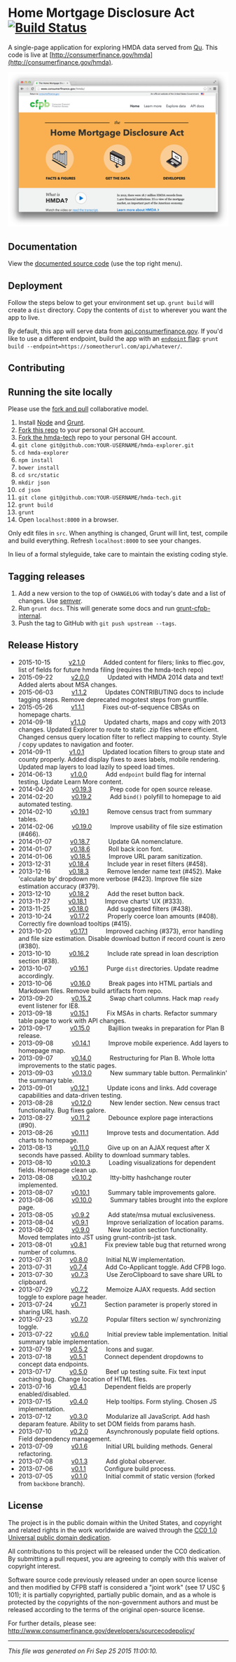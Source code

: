 # Home Mortgage Disclosure Act [![Build Status](https://travis-ci.org/cfpb/hmda-explorer.svg?branch=master)](https://travis-ci.org/cfpb/hmda-explorer)

A single-page application for exploring HMDA data served from [Qu](https://github.com/cfpb/qu). This code is live at [http://consumerfinance.gov/hmda](http://consumerfinance.gov/hmda).

![Home Mortgage Disclosure Act](https://github.com/cfpb/hmda-explorer/raw/master/docs/screenshot.png)

## Documentation

View the [documented source code](http://cfpb.github.io/hmda-explorer/docs/main.html) (use the top right menu).

## Deployment

Follow the steps below to get your environment set up. `grunt build` will create a `dist` directory. Copy the contents of `dist` to wherever you want the app to live.

By default, this app will serve data from [api.consumerfinance.gov](http://api.consumerfinance.gov/data/hmda/). If you'd like to use a different endpoint, build the app with an [`endpoint` flag](https://github.com/cfpb/hmda-explorer/blob/master/Gruntfile.js#L15-L21): `grunt build --endpoint=https://someotherurl.com/api/whatever/`.

## Contributing

## Running the site locally

Please use the [fork and pull](https://help.github.com/articles/using-pull-requests#fork--pull) collaborative model.

1. Install [Node](http://nodejs.org/) and [Grunt](http://gruntjs.com/).
1. [Fork this repo](https://github.com/cfpb/hmda-explorer/fork) to your personal GH account.
1. [Fork the hmda-tech](https://github.com/cfpb/hmda-tech/fork) repo to your personal GH account.
1. `git clone git@github.com:YOUR-USERNAME/hmda-explorer.git`
1. `cd hmda-explorer`
1. `npm install`
1. `bower install`
1. `cd src/static`
1. `mkdir json`
1. `cd json`
1. `git clone git@github.com:YOUR-USERNAME/hmda-tech.git`
1. `grunt build`
1. `grunt`
1. Open `localhost:8000` in a browser.

Only edit files in `src`. When anything is changed, Grunt will lint, test, compile and build everything. Refresh `localhost:8000` to see your changes.

In lieu of a formal styleguide, take care to maintain the existing coding style.

## Tagging releases

1. Add a new version to the top of `CHANGELOG` with today's date and a list of changes. Use [semver](http://semver.org/).
1. Run `grunt docs`. This will generate some docs and run [grunt-cfpb-internal](https://github.com/cfpb/grunt-cfpb-internal).
1. Push the tag to GitHub with `git push upstream --tags`.


## Release History

 * 2015-10-15   [v2.1.0](../../tree/v2.1.0)   Added content for filers; links to ffiec.gov, list of fields for future hmda filing (requires the hmda-tech repo)
 * 2015-09-22   [v2.0.0](../../tree/v2.0.0)   Updated with HMDA 2014 data and text! Added alerts about MSA changes.
 * 2015-06-03   [v1.1.2](../../tree/v1.1.2)   Updates CONTRIBUTING docs to include tagging steps. Remove deprecated mogotest steps from gruntfile.
 * 2015-05-26   [v1.1.1](../../tree/v1.1.1)   Fixes out-of-sequence CBSAs on homepage charts.
 * 2014-09-18   [v1.1.0](../../tree/v1.1.0)   Updated charts, maps and copy with 2013 changes. Updated Explorer to route to static .zip files where efficient. Changed census query location filter to reflect mapping to county. Style / copy updates to navigation and footer.
 * 2014-09-11   [v1.0.1](../../tree/v1.0.1)   Updated location filters to group state and county properly. Added display fixes to axes labels, mobile rendering. Updated map layers to load lazily to speed load times.
 * 2014-06-13   [v1.0.0](../../tree/v1.0.0)   Add `endpoint` build flag for internal testing. Update Learn More content.
 * 2014-04-20   [v0.19.3](../../tree/v0.19.3)   Prep code for open source release.
 * 2014-02-20   [v0.19.2](../../tree/v0.19.2)   Add `bind()` polyfill to homepage to aid automated testing.
 * 2014-02-10   [v0.19.1](../../tree/v0.19.1)   Remove census tract from summary tables.
 * 2014-02-06   [v0.19.0](../../tree/v0.19.0)   Improve usability of file size estimation (#466).
 * 2014-01-07   [v0.18.7](../../tree/v0.18.7)   Update GA nomenclature.
 * 2014-01-07   [v0.18.6](../../tree/v0.18.6)   Roll back icon font.
 * 2014-01-06   [v0.18.5](../../tree/v0.18.5)   Improve URL param sanitization.
 * 2013-12-31   [v0.18.4](../../tree/v0.18.4)   Include year in reset filters (#458).
 * 2013-12-16   [v0.18.3](../../tree/v0.18.3)   Remove lender name text (#452). Make 'calculate by' dropdown more verbose (#423). Improve file size estimation accuracy (#379).
 * 2013-12-10   [v0.18.2](../../tree/v0.18.2)   Add the reset button back.
 * 2013-11-27   [v0.18.1](../../tree/v0.18.1)   Improve charts' UX (#333).
 * 2013-11-25   [v0.18.0](../../tree/v0.18.0)   Add suggested filters (#438).
 * 2013-10-24   [v0.17.2](../../tree/v0.17.2)   Properly coerce loan amounts (#408). Correctly fire download tooltips (#415).
 * 2013-10-20   [v0.17.1](../../tree/v0.17.1)   Improved caching (#373), error handling and file size estimation. Disable download button if record count is zero (#380).
 * 2013-10-10   [v0.16.2](../../tree/v0.16.2)   Include rate spread in loan description section (#38).
 * 2013-10-07   [v0.16.1](../../tree/v0.16.1)   Purge `dist` directories. Update readme accordingly.
 * 2013-10-06   [v0.16.0](../../tree/v0.16.0)   Break pages into HTML partials and Markdown files. Remove build artifacts from repo.
 * 2013-09-20   [v0.15.2](../../tree/v0.15.2)   Swap chart columns. Hack map `ready` event listener for IE8.
 * 2013-09-18   [v0.15.1](../../tree/v0.15.1)   Fix MSAs in charts. Refactor summary table page to work with API changes.
 * 2013-09-17   [v0.15.0](../../tree/v0.15.0)   Bajillion tweaks in preparation for Plan B release.
 * 2013-09-08   [v0.14.1](../../tree/v0.14.1)   Improve mobile experience. Add layers to homepage map.
 * 2013-09-07   [v0.14.0](../../tree/v0.14.0)   Restructuring for Plan B. Whole lotta improvements to the static pages.
 * 2013-09-03   [v0.13.0](../../tree/v0.13.0)   New summary table button. Permalinkin' the summary table.
 * 2013-09-01   [v0.12.1](../../tree/v0.12.1)   Update icons and links. Add coverage capabilities and data-driven testing.
 * 2013-08-28   [v0.12.0](../../tree/v0.12.0)   New lender section. New census tract functionality. Bug fixes galore.
 * 2013-08-27   [v0.11.2](../../tree/v0.11.2)   Debounce explore page interactions (#90).
 * 2013-08-26   [v0.11.1](../../tree/v0.11.1)   Improve tests and documentation. Add charts to homepage.
 * 2013-08-13   [v0.11.0](../../tree/v0.11.0)   Give up on an AJAX request after X seconds have passed. Ability to download summary tables.
 * 2013-08-10   [v0.10.3](../../tree/v0.10.3)   Loading visualizations for dependent fields. Homepage clean up.
 * 2013-08-08   [v0.10.2](../../tree/v0.10.2)   Itty-bitty hashchange router implemented.
 * 2013-08-07   [v0.10.1](../../tree/v0.10.1)   Summary table improvements galore.
 * 2013-08-06   [v0.10.0](../../tree/v0.10.0)   Summary tables brought into the explore page.
 * 2013-08-05   [v0.9.2](../../tree/v0.9.2)   Add state/msa mutual exclusiveness.
 * 2013-08-04   [v0.9.1](../../tree/v0.9.1)   Improve serialization of location params.
 * 2013-08-02   [v0.9.0](../../tree/v0.9.0)   New location section functionality. Moved templates into JST using grunt-contrib-jst task.
 * 2013-08-01   [v0.8.1](../../tree/v0.8.1)   Fix preview table bug that returned wrong number of columns.
 * 2013-07-31   [v0.8.0](../../tree/v0.8.0)   Initial NLW implementation.
 * 2013-07-31   [v0.7.4](../../tree/v0.7.4)   Add Co-Applicant toggle. Add CFPB logo.
 * 2013-07-30   [v0.7.3](../../tree/v0.7.3)   Use ZeroClipboard to save share URL to clipboard.
 * 2013-07-29   [v0.7.2](../../tree/v0.7.2)   Memoize AJAX requests. Add section toggle to explore page header.
 * 2013-07-24   [v0.7.1](../../tree/v0.7.1)   Section parameter is properly stored in sharing URL hash.
 * 2013-07-23   [v0.7.0](../../tree/v0.7.0)   Popular filters section w/ synchronizing toggle.
 * 2013-07-22   [v0.6.0](../../tree/v0.6.0)   Initial preview table implementation. Initial summary table implementation.
 * 2013-07-19   [v0.5.2](../../tree/v0.5.2)   Icons and sugar.
 * 2013-07-18   [v0.5.1](../../tree/v0.5.1)   Connect dependent dropdowns to concept data endpoints.
 * 2013-07-17   [v0.5.0](../../tree/v0.5.0)   Beef up testing suite. Fix text input caching bug. Change location of HTML files.
 * 2013-07-16   [v0.4.1](../../tree/v0.4.1)   Dependent fields are properly enabled/disabled.
 * 2013-07-15   [v0.4.0](../../tree/v0.4.0)   Help tooltips. Form styling. Chosen JS implementation.
 * 2013-07-12   [v0.3.0](../../tree/v0.3.0)   Modularize all JavaScript. Add hash deparam feature. Ability to set DOM fields from params hash.
 * 2013-07-10   [v0.2.0](../../tree/v0.2.0)   Asynchronously populate field options. Field dependency management.
 * 2013-07-09   [v0.1.6](../../tree/v0.1.6)   Initial URL building methods. General refactoring.
 * 2013-07-08   [v0.1.3](../../tree/v0.1.3)   Add global observer.
 * 2013-07-06   [v0.1.1](../../tree/v0.1.1)   Configure build process.
 * 2013-07-05   [v0.1.0](../../tree/v0.1.0)   Initial commit of static version (forked from `backbone` branch).

## License

The project is in the public domain within the United States, and
copyright and related rights in the work worldwide are waived through
the [CC0 1.0 Universal public domain dedication](http://creativecommons.org/publicdomain/zero/1.0/).

All contributions to this project will be released under the CC0
dedication. By submitting a pull request, you are agreeing to comply
with this waiver of copyright interest.

Software source code previously released under an open source license and then modified by CFPB staff is considered a "joint work" (see 17 USC § 101); it is partially copyrighted, partially public domain, and as a whole is protected by the copyrights of the non-government authors and must be released according to the terms of the original open-source license.

For further details, please see: http://www.consumerfinance.gov/developers/sourcecodepolicy/


---

*This file was generated on Fri Sep 25 2015 11:00:10.*
